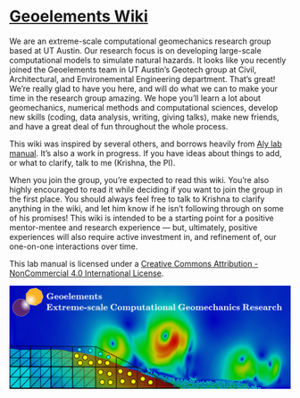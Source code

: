 # [Geoelements Wiki](https://geoelements.org/wiki/)

We are an extreme-scale computational geomechanics research group based at UT Austin. Our research focus is on developing large-scale computational models to simulate natural hazards. It looks like you recently joined the Geoelements team in UT Austin’s Geotech group at Civil, Architectural, and Environemental Engineering department. That’s great! We’re really glad to have you here, and will do what we can to make your time in the research group amazing. We hope you’ll learn a lot about geomechanics, numerical methods and computational sciences, develop new skills (coding, data analysis, writing, giving talks), make new friends, and have a great deal of fun throughout the whole process.

This wiki was inspired by several others, and borrows heavily from [Aly lab manual](https://github.com/alylab/labmanual/). It’s also a work in progress. If you have ideas about things to add, or what to clarify, talk to me (Krishna, the PI).

When you join the group, you’re expected to read this wiki. You’re also highly encouraged to read it while deciding if you want to join the group in the first place. You should always feel free to talk to Krishna to clarify anything in the wiki, and let him know if he isn’t following through on some of his promises! This wiki is intended to be a starting point for a positive mentor-mentee and research experience — but, ultimately, positive experiences will also require active investment in, and refinement of, our one-on-one interactions over time.

This lab manual is licensed under a [Creative Commons Attribution - NonCommercial 4.0 International License](https://creativecommons.org/licenses/by-nc/4.0/).

![Geoelements banner](img/geoelements_banner.png)

